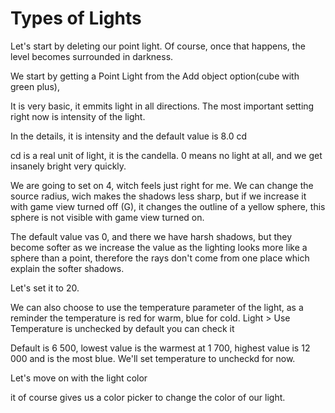 # Types of Lights

Let's start by deleting our point light.
Of course, once that happens, the level becomes surrounded in darkness.

We start by getting a Point Light from the Add object option(cube with green plus),

It is very basic, it emmits light in all directions.
The most important setting right now is intensity of the light.

In the details, it is intensity and the default value is 8.0 cd

cd is a real unit of light, it is the candella.
0 means no light at all, and we get insanely bright very quickly.

We are going to set on 4, witch feels just right for me.
We can change the source radius, wich makes the shadows less sharp, but if we increase it with game view turned off (G), it changes the outline of a yellow sphere, this sphere is not visible with game view turned on.

The default value vas 0, and there we have harsh shadows, but they become softer as we increase the value as the lighting looks more like a sphere than a point, therefore the rays don't come from one place which explain the softer shadows.

Let's set it to 20.

We can also choose to use the temperature parameter of the light, as a reminder the temperature is red for warm, blue for cold.
Light > Use Temperature is unchecked by default you can check it

Default is 6 500, lowest value is the warmest at 1 700, highest value is 12 000 and is the most blue.
We'll set temperature to uncheckd for now.

Let's move on with the light color

it of course gives us a color picker to change the color of our light.

